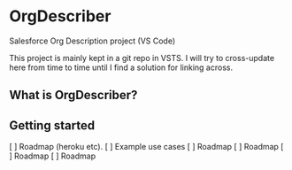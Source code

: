 # OrgDescriber
Salesforce Org Description project (VS Code)


This project is mainly kept in a git repo in VSTS. I will try to cross-update here from time to time until I find a solution for linking across.

## What is OrgDescriber?


## Getting started


[ ] Roadmap (heroku etc).
[ ] Example use cases
[ ] Roadmap
[ ] Roadmap
[ ] Roadmap
[ ] Roadmap